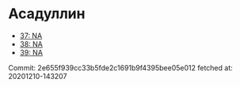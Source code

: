 # Асадуллин
- [37: NA](37.md)
- [38: NA](38.md)
- [39: NA](39.md)

Commit: 2e655f939cc33b5fde2c1691b9f4395bee05e012
 fetched at: 20201210-143207

